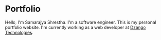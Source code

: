 # Portfolio

Hello, I'm Samarajya Shrestha. I'm a software engineer. This is my personal portfolio website. I'm currently working as a web developer at  [Dzango Technologies](https://www.dzango.com/).
